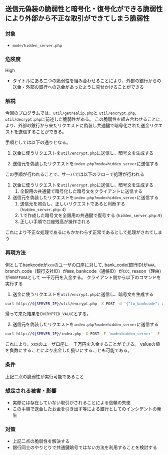 ## 送信元偽装の脆弱性と暗号化・復号化ができる脆弱性により外部から不正な取引ができてしまう脆弱性
### 対象
* `mode/hidden_server.php`

### 危険度
High
* タイトルにある二つの脆弱性を組み合わせることにより、外部の銀行からの送金・外部の銀行への送金があったように見せかけることができる

### 解説
今回のプログラムでは、`util/getrealip.php`と `util/encrypt.php`, `util/decrypt.php`に前述した脆弱性がある。
この脆弱性を組み合わせることにより、外部の銀行から来たリクエストに偽装し共通鍵で暗号化された送金リクエストを送信することができる。

手順としては以下の通りとなる。
1. 送金に使うリクエストを`util/encrypt.php`に送信し、暗号文を生成する

2. 送信元を偽装したリクエストを`index.php?mode=hidden_server`に送信する

この手順が行われることで、サーバでは以下のフローで処理が行われる
1.  送金に使うリクエストを`util/encrypt.php`に送信し、暗号文を生成する
    1. 全銀用の共通鍵で暗号化した暗号文をクライアントに送信する
2. 送信元を偽装したリクエストを`index.php?mode=hidden_server`に送信する
    1. 送信元を照合し、正しいリクエストであると判断する (`hidden_server.php:4`)
    2. 1.で作成した暗号文を全銀用の共通鍵で復号する (`hidden_server.php:9`)
    3. 正しい手順で口座残高が操作される
  
これにより不正な処理であるにもかかわらず正常であるとして処理がされてしまう

### 再現方法
例としてbankcodeが`xxx`のユーザの口座に対して,
bank_code(銀行ID)が`AAA`, 
branch_code（銀行支社ID）が`BBB`, 
bankcode（通帳ID）が`CCC`, 
reason（理由）が`HOGEFUGA`として
一千万円を入金する。
クライアント側から以下のコマンドを実行する

1.  送金に使うリクエストを`util/encrypt.php`に送信し、暗号文を生成する
```sh
curl http://${SERVER_IP}/util/encrypt.php -X POST -d '{"to_bankcode": xxx, "from_bank_code": AAA, "from_branch_code": BBB, "from_bankcode": CCC, "reason": "HOGEFUGA", "value": 10000000}'
```
帰って来た結果を`ENCRYPTED_VALUE`とする。

2. 送信元を偽装したリクエストを`index.php?mode=hidden_server`に送信する
```sh
curl http://${SERVER_IP}/index.php -X POST -F 'mode=hidden_server' -F 'JSON={"mode": "payment", "data": "ENCRYPTED_VALUE"}'
```
これにより、xxxのユーザ口座に一千万円を入金することができる。
valueの値を負数にすることにより出金した扱いにすることも可能である。

### 条件
上記二点の脆弱性が実行可能であること

### 想定される被害・影響
* 実際には存在していない取引がされることによる信頼の失墜
* この手順で送金したお金を引き出す等による銀行としてのインシデントの発生

### 対策
* 上記二点の脆弱性を解決する
* 銀行同士のやりとりで共通鍵暗号ではない方法を利用することを検討する